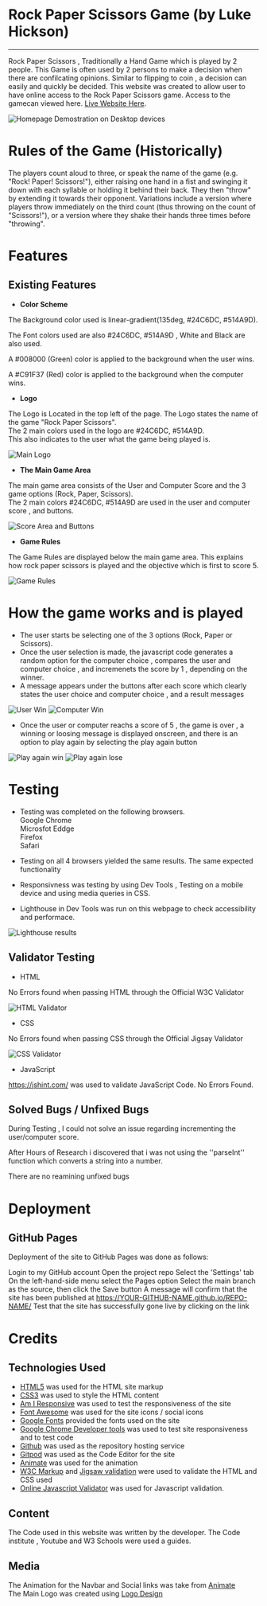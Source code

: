 # Rock Paper Scissors Game (by Luke Hickson)
<hr>

Rock Paper Scissors , Traditionally a Hand Game which is played by 2 people. This Game is often used by 2 persons to make a decision when there are confilcating opinions.
Similar to flipping to coin , a decision can easily and quickly be decided. This website was created to allow user to have online access to the Rock Paper Scissors game.
Access to the gamecan viewed here.  [Live Website Here](https://hluke93.github.io/ms2/).

![Homepage Demostration on Desktop devices](./read-me/desktopviewREADME.png)

# Rules of the Game (Historically)


The players count aloud to three, or speak the name of the game (e.g. "Rock! Paper! Scissors!"), either raising one hand in a fist and swinging it down with each syllable or holding it behind their back. They then "throw" by extending it towards their opponent. Variations include a version where players throw immediately on the third count (thus throwing on the count of "Scissors!"), or a version where they shake their hands three times before "throwing".

# Features


## Existing Features


* **Color Scheme**

The Background color used is linear-gradient(135deg, #24C6DC, #514A9D). <br>

The Font colors used are also #24C6DC, #514A9D , White and Black are also used. <br>

A #008000 (Green) color is applied to the background when the user wins. <br>

A #C91F37 (Red) color is applied to the background when the computer wins.


* **Logo**

The Logo is Located in the top left of the page. The Logo states the name of the game "Rock Paper Scissors".<br>
The 2 main colors used in the logo are #24C6DC, #514A9D.<br>
This also indicates to the user what the game being played is.<br>

![Main Logo](./assets/images/logo.png)


* **The Main Game Area**

The main game area consists of the User and Computer Score and the 3 game options (Rock, Paper, Scissors). <br>
The 2 main colors #24C6DC, #514A9D are used in the user and computer score , and buttons. <br>

![Score Area and Buttons](./read-me/choicesREADME.png)


* **Game Rules**

The Game Rules are displayed below the main game area. This explains how rock paper scissors is played and the objective which is first to score 5. <br>

![Game Rules](./read-me//gamerulesREADME.png)


# How the game works and is played

* The user starts be selecting one of the 3 options (Rock, Paper or Scissors).
* Once the user selection is made, the javascript code generates a random  option for the computer choice , compares the user and computer choice , and incremenets the score by 1 , depending on the winner.
* A message appears under the buttons after each score which clearly states the user choice and computer choice , and a result messages <br>

 ![User Win](./read-me/usercorrectchoicescreenREADME.png) ![Computer Win](./read-me/computercorrectchoicescreenREADME.png)

* Once the user or computer reachs a score of 5 , the game is over , a winning or loosing message is displayed onscreen, and there is an option to play again by selecting the play again button <br>

![Play again win](./read-me/playagainwinscreenREADME.png) ![Play again lose](./read-me/playagainlosescreenREADME.png)


# Testing

* Testing was completed on the following browsers.<br>
Google Chrome <br>
Microsfot Eddge <br>
Firefox <br>
Safari

* Testing on all 4 browsers yielded the same results. The same expected functionality

* Responsivness was testing by using Dev Tools , Testing on a mobile device and using media queries in CSS.

* Lighthouse in Dev Tools was run on this webpage to check accessibility and performace. <br>

![Lighthouse results](./read-me/lighthouseREADME.png)

## Validator Testing

* HTML

No Errors found when passing HTML through the Official W3C Validator <br>

![HTML Validator](./read-me/htmlvalidatorREADME.png)

* CSS

No Errors found when passing CSS through the Official Jigsay Validator <br>

![CSS Validator](./read-me/cssvalidatorREADME.png)

* JavaScript

https://jshint.com/ was used to validate JavaScript Code. No Errors Found.

## Solved Bugs / Unfixed Bugs

During Testing , I could not solve an issue regarding incrementing the user/computer score. 

After Hours of Research i discovered that i was not using the ''parseInt'' function which converts a string into a number.

There are no reamining unfixed bugs

# Deployment

## GitHub Pages

Deployment of the site to GitHub Pages was done as follows:


Login to my GitHub account
Open the project repo
Select the 'Settings' tab
On the left-hand-side menu select the Pages option
Select the main branch as the source, then click the Save button
A message will confirm that the site has been published at https://YOUR-GITHUB-NAME.github.io/REPO-NAME/
Test that the site has successfully gone live by clicking on the link


# Credits

## Technologies Used

* [HTML5](https://en.wikipedia.org/wiki/HTML5) was used for the HTML site markup
* [CSS3](https://en.wikipedia.org/wiki/CSS#CSS_3) was used to style the HTML content
* [Am I Responsive](http://ami.responsivedesign.is/) was used to test the responsiveness of the site
* [Font Awesome](https://fontawesome.com/) was used for the site icons / social icons
* [Google Fonts](https://fonts.google.com/) provided the fonts used on the site
* [Google Chrome Developer tools](https://developer.chrome.com/docs/devtools/) was used to test site responsiveness and to test code
* [Github](https://github.com/HLuke93) was used as the repository hosting service
* [Gitpod](https://www.gitpod.io/) was used as the Code Editor for the site
* [Animate](https://animate.style/) was used for the animation
* [W3C Markup](https://validator.w3.org/) and [Jigsaw validation](https://jigsaw.w3.org/) were used to validate the HTML and CSS used
* [Online Javascript Validator](https://jshint.com/) was used for Javascript validation.

## Content 


The Code used in this website was written by the developer.
The Code institute , Youtube and W3 Schools were used a guides.


## Media


The Animation for the Navbar and Social links was take from [Animate](https://animate.style/)
<br>
The Main Logo was created using [Logo Design](https://www.freelogodesign.org/)

